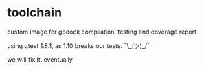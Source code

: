 # toolchain

custom image for gpdock compilation, testing and coverage report

using gtest 1.8.1, as 1.10 breaks our tests.  ¯\\\_(ツ)\_/¯

we will fix it. eventually